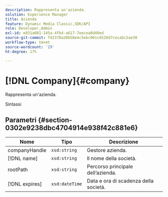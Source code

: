 ```yaml
---
description: Rappresenta un'azienda.
solution: Experience Manager
title: Azienda
feature: Dynamic Media Classic,SDK/API
role: Developer,Admin
exl-id: e831a081-145a-4fb4-a617-7eecea8d40ed
source-git-commit: f42378a20b58e4c5ebc961c6526d7cecabc2ae38
workflow-type: tm+mt
source-wordcount: '29'
ht-degree: 17%

---
```


# [!DNL Company]{#company}

Rappresenta un&#39;azienda.

Sintassi

## Parametri {#section-0302e9238dbc4704914e938f42c881e6}

| Nome | Tipo | Descrizione |
|---|---|---|
| companyHandle | `xsd:string` | Gestore azienda. |
| [!DNL name] | `xsd:string` | Il nome della società. |
| rootPath | `xsd:string` | Percorso principale dell’azienda. |
| [!DNL expires] | `xsd:dateTime` | Data e ora di scadenza della società. |
